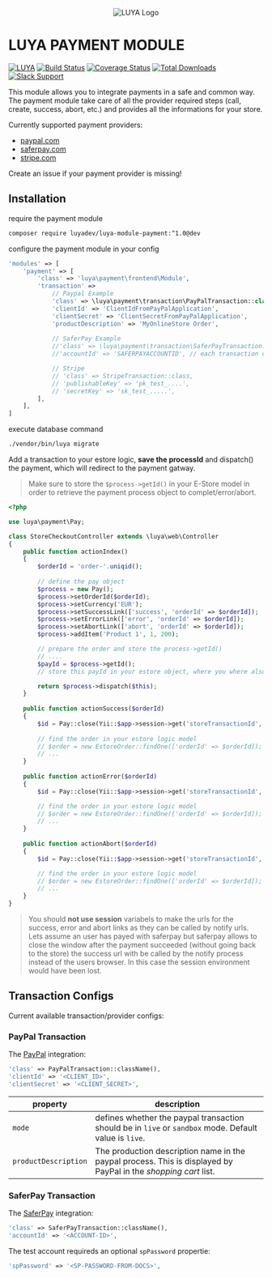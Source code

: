 <p align="center">
  <img src="https://raw.githubusercontent.com/luyadev/luya/master/docs/logo/luya-logo-0.2x.png" alt="LUYA Logo"/>
</p>

# LUYA PAYMENT MODULE

[![LUYA](https://img.shields.io/badge/Powered%20by-LUYA-brightgreen.svg)](https://luya.io)
[![Build Status](https://travis-ci.org/luyadev/luya-module-payment.svg?branch=master)](https://travis-ci.org/luyadev/luya-module-payment)
[![Coverage Status](https://coveralls.io/repos/github/luyadev/luya-module-payment/badge.svg?branch=master)](https://coveralls.io/github/luyadev/luya-module-payment?branch=master)
[![Total Downloads](https://poser.pugx.org/luyadev/luya-module-payment/downloads)](https://packagist.org/packages/luyadev/luya-module-admin)
[![Slack Support](https://img.shields.io/badge/Slack-luyadev-yellowgreen.svg)](https://slack.luya.io/)

This module allows you to integrate payments in a safe and common way. The payment module take care of all the provider required steps (call, create, success, abort, etc.) and provides all the informations for your store.

Currently supported payment providers:

+ [paypal.com](https://paypal.com)
+ [saferpay.com](https://www.saferpay.com)
+ [stripe.com](https://stripe.com)

Create an issue if your payment provider is missing!

## Installation


require the payment module

```sh
composer require luyadev/luya-module-payment:^1.0@dev
```

configure the payment module in your config

```php
'modules' => [
    'payment' => [
        'class' => 'luya\payment\frontend\Module',
        'transaction' => 
            // Paypal Example
            'class' => \luya\payment\transaction\PayPalTransaction::class,
            'clientId' => 'ClientIdFromPayPalApplication',
            'clientSecret' => 'ClientSecretFromPayPalApplication',
            'productDescription' => 'MyOnlineStore Order',
        
            // SaferPay Example
            //'class' => \luya\payment\transaction\SaferPayTransaction::class,
            //'accountId' => 'SAFERPAYACCOUNTID', // each transaction can have specific attributes, saferpay requires an accountId',

            // Stripe
            // 'class' => StripeTransaction::class,
            // 'publishableKey' => 'pk_test_....',
            // 'secretKey' => 'sk_test_.....',
        ],
    ],
]
```

execute database command

```sh
./vendor/bin/luya migrate
```

Add a transaction to your estore logic, **save the processId** and dispatch() the payment, which will redirect to the payment gatway.

> Make sure to store the `$process->getId()` in your E-Store model in order to retrieve the payment process object to complet/error/abort.

```php
<?php

use luya\payment\Pay;

class StoreCheckoutController extends \luya\web\Controller
{
    public function actionIndex()
    {
        $orderId = 'order-'.uniqid();
        
        // define the pay object
        $process = new Pay();
        $process->setOrderId($orderId);
        $process->setCurrency('EUR');
        $process->setSuccessLink(['success', 'orderId' => $orderId]);
        $process->setErrorLink(['error', 'orderId' => $orderId]);
        $process->setAbortLink(['abort', 'orderId' => $orderId]);
        $process->addItem('Product 1', 1, 200);

        // prepare the order and store the process->getId()
        // ....
        $payId = $process->getId();
        // store this payId in your estore object, where you where also saving the orderId, customer data, customer basket, etc. 

        return $process->dispatch($this);
    }
    
    public function actionSuccess($orderId)
    {
        $id = Pay::close(Yii::$app->session->get('storeTransactionId', 0), Pay::STATE_SUCCESS);
        
        // find the order in your estore logic model
        // $order = new EstoreOrder::findOne(['orderId' => $orderId]); // make sure you have a flag which ensures the state of the order (success = 0)
        // ...
    }
    
    public function actionError($orderId)
    {
        $id = Pay::close(Yii::$app->session->get('storeTransactionId', 0), Pay::STATE_ERROR);

        // find the order in your estore logic model
        // $order = new EstoreOrder::findOne(['orderId' => $orderId]); // make sure you have a flag which ensures the state of the order (success != 1)
        // ...
    }
    
    public function actionAbort($orderId)
    {
        $id = Pay::close(Yii::$app->session->get('storeTransactionId', 0), Pay::STATE_ABORT);

        // find the order in your estore logic model
        // $order = new EstoreOrder::findOne(['orderId' => $orderId]); // make sure you have a flag which ensures the state of the order (success != 1)
        // ...
    }
}
```

> You should **not use session** variabels to make the urls for the success, error and abort links as they can be called by notify urls. Lets assume an user has payed with saferpay but saferpay allows to close the window after the payment succeeded (without going back to the store) the success url with be called by the notify process instead of the users browser. In this case the session environment would have been lost.

## Transaction Configs

Current available transaction/provider configs:

### PayPal Transaction

The [PayPal](https://paypal.com) integration:

```php
'class' => PayPalTransaction::className(),
'clientId' => '<CLIENT_ID>',
'clientSecret' => '<CLIENT_SECRET>',
```


|property   |description
|---        |---
|`mode`    |defines whether the paypal transaction should be in `live` or `sandbox` mode. Default value is `live`.
|`productDescription`|The production description name in the paypal process. This is displayed by PayPal in the *shopping cart* list.


### SaferPay Transaction

The [SaferPay](https://saferpay.com) integration:

```php
'class' => SaferPayTransaction::className(),
'accountId' => '<ACCOUNT-ID>',
```

The test account requireds an optional `spPassword` propertie:

```php
'spPassword' => '<SP-PASSWORD-FROM-DOCS>',
```
